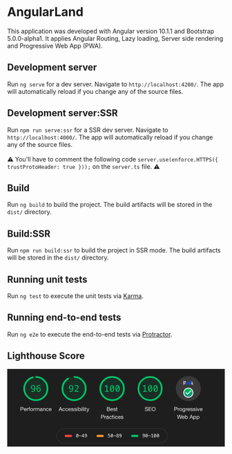 # AngularLand

This application was developed with Angular version 10.1.1 and Bootstrap 5.0.0-alpha1.
It applies Angular Routing, Lazy loading, Server side rendering and Progressive Web App (PWA).

## Development server

Run `ng serve` for a dev server. Navigate to `http://localhost:4200/`. The app will automatically reload if you change any of the source files.

## Development server:SSR

Run `npm run serve:ssr` for a SSR dev server. Navigate to `http://localhost:4000/`. The app will automatically reload if you change any of the source files.  
<br/>
⚠️ You'll have to comment the following code `server.use(enforce.HTTPS({ trustProtoHeader: true }));` on the `server.ts` file. ⚠️

## Build

Run `ng build` to build the project. The build artifacts will be stored in the `dist/` directory.

## Build:SSR

Run `npm run build:ssr` to build the project in SSR mode. The build artifacts will be stored in the `dist/` directory.

## Running unit tests

Run `ng test` to execute the unit tests via [Karma](https://karma-runner.github.io).

## Running end-to-end tests

Run `ng e2e` to execute the end-to-end tests via [Protractor](http://www.protractortest.org/).

## Lighthouse Score
![Lighthouse](./src/assets/params/images/lighthouse.png)
